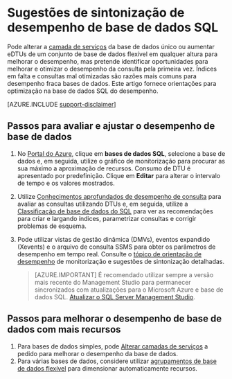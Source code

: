 <properties
    pageTitle="Sugestões de sintonização de desempenho de base de dados SQL | Microsoft Azure"
    description="Sugestões para optimização da base de dados do SQL Azure através de avaliação e melhoria de desempenho."
    services="sql-database"
    documentationCenter=""
    authors="v-shysun"
    manager="felixwu"
    editor=""
    keywords="desempenho SQL Otimização do desempenho de bases de dados Otimização do desempenho sql optimização sugestões, ajuste de desempenho de base de dados do sql"/>

<tags
    ms.service="sql-database"
    ms.workload="data-management"
    ms.tgt_pltfrm="na"
    ms.devlang="na"
    ms.topic="article"
    ms.date="09/13/2016"
    ms.author="v-shysun"/>

# <a name="sql-database-performance-tuning-tips"></a>Sugestões de sintonização de desempenho de base de dados SQL
Pode alterar a [camada de serviços](sql-database-service-tiers.md) da base de dados único ou aumentar eDTUs de um conjunto de base de dados flexível em qualquer altura para melhorar o desempenho, mas pretende identificar oportunidades para melhorar e otimizar o desempenho da consulta pela primeira vez. Índices em falta e consultas mal otimizadas são razões mais comuns para desempenho fraca bases de dados. Este artigo fornece orientações para optimização na base de dados SQL do desempenho.

[AZURE.INCLUDE [support-disclaimer](../../includes/support-disclaimer.md)]

## <a name="steps-to-evaluate-and-tune-database-performance"></a>Passos para avaliar e ajustar o desempenho de base de dados
1.  No [Portal do Azure](https://portal.azure.com), clique em **bases de dados SQL**, selecione a base de dados e, em seguida, utilize o gráfico de monitorização para procurar as sua máximo a aproximação de recursos. Consumo de DTU é apresentado por predefinição. Clique em **Editar** para alterar o intervalo de tempo e os valores mostrados.
2.  Utilize [Conhecimentos aprofundados de desempenho de consulta](sql-database-query-performance.md) para avaliar as consultas utilizando DTUs e, em seguida, utilize a [Classificação de base de dados do SQL](sql-database-advisor.md) para ver as recomendações para criar e largando índices, parametrizar consultas e corrigir problemas de esquema.
3.  Pode utilizar vistas de gestão dinâmica (DMVs), eventos expandido (Xevents) e o arquivo de consulta SSMS para obter os parâmetros de desempenho em tempo real. Consulte o [tópico de orientação de desempenho](sql-database-performance-guidance.md) de monitorização e sugestões de sintonização detalhadas.


    > [AZURE.IMPORTANT] É recomendado utilizar sempre a versão mais recente do Management Studio para permanecer sincronizados com atualizações para o Microsoft Azure e base de dados SQL. [Atualizar o SQL Server Management Studio](https://msdn.microsoft.com/library/mt238290.aspx).


## <a name="steps-to-improve-database-performance-with-more-resources"></a>Passos para melhorar o desempenho de base de dados com mais recursos
1.  Para bases de dados simples, pode [Alterar camadas de serviços](sql-database-scale-up.md) a pedido para melhorar o desempenho da base de dados.
2.  Para várias bases de dados, considere utilizar [agrupamentos de base de dados flexível](sql-database-elastic-pool-guidance.md) para dimensionar automaticamente recursos.
